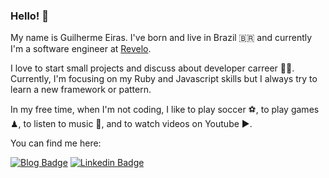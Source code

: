 ### Hello! 👋

My name is Guilherme Eiras. I've born and live in Brazil 🇧🇷 and currently I'm a software engineer at [Revelo](https://www.revelo.com.br/).

I love to start small projects and discuss about developer carreer 👨‍💻. Currently, I'm focusing on my Ruby and Javascript skills but I always try to learn a new framework or pattern.
 
In my free time, when I'm not coding, I like to play soccer ⚽️, to play games ♟, to listen to music 🎵, and to watch videos on Youtube ▶️.

You can find me here:

[![Blog Badge](https://img.shields.io/badge/Blog-guieiras.dev-black)](https://me.guieiras.dev)
[![Linkedin Badge](https://img.shields.io/badge/-LinkedIn-blue?style=flat-square&logo=Linkedin&logoColor=white&link=https://www.linkedin.com/in/guilherme-eiras/)](https://www.linkedin.com/in/guilherme-eiras)
